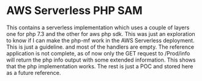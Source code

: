 # AWS Serverless PHP SAM

This contains a serverless implementation which uses a couple of layers one for php 7.3 and the other for aws php sdk. This was just an exploration to know if I can make the php-mf work in the AWS Serverless deployment. This is just a guideline. and most of the handlers are empty. The reference application is not complete, as of now only the GET request to /Prod/info will return the php info output with some extended information. This shows that the php implementation works. The rest is just a POC and stored here as a future reference.
